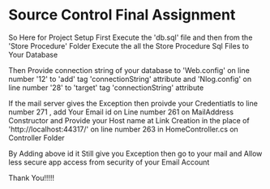 # Source Control Final Assignment

So Here for Project Setup First Execute the 'db.sql' file and then from the 'Store Procedure' Folder Execute the all the Store Procedure Sql Files to Your Database

Then Provide connection string of your database to 'Web.config' on line number '12' to 'add' tag 'connectionString' attribute and 'Nlog.config' on line number '28' to 'target' tag 'connectionString' attribute

If the mail server gives the Exception then proivde your Credentiatls to line number 271 , add Your Email id on Line number 261 on MailAddress Constructor and Provide your Host name at Link Creation in the place of 'http://localhost:44317/' on line number 263 in  HomeController.cs on Controller Folder 

By Adding above id it Still give you Exception then go to your mail and Allow less secure app access from security of your Email Account

Thank You!!!!!
